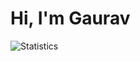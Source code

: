 # Hi, I'm Gaurav
![Statistics](https://github-readme-stats.vercel.app/api?username=codegsaini&count_private=true&show_icons=true&title_color=fff&text_color=fff&icon_color=0969DB&hide_border=true&bg_color=25292E)
